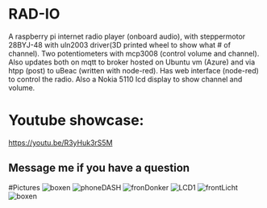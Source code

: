 # RAD-IO
A raspberry pi internet radio player (onboard audio), with steppermotor 28BYJ-48 with uln2003 driver(3D printed wheel to show what # of channel). Two potentiometers with mcp3008 (control volume and channel). Also updates both on mqtt to broker hosted on Ubuntu vm (Azure) and via htpp (post) to uBeac (written with node-red). Has web interface (node-red) to control the radio. Also a Nokia 5110 lcd display to show channel and volume.
# Youtube showcase:
https://youtu.be/R3yHuk3rS5M
## Message me if you have a question
#Pictures
![boxen](https://user-images.githubusercontent.com/71632987/118382252-b0091e00-b5f3-11eb-9163-5e8071c1e16c.jpg)
![phoneDASH](https://user-images.githubusercontent.com/71632987/118382253-b13a4b00-b5f3-11eb-9151-4791306328c4.jpg)
![fronDonker](https://user-images.githubusercontent.com/71632987/118382254-b26b7800-b5f3-11eb-8c2e-8f9d5d78c208.jpg)
![LCD1](https://user-images.githubusercontent.com/71632987/118382256-b3040e80-b5f3-11eb-85f4-21cca86f222a.jpg)
![frontLicht](https://user-images.githubusercontent.com/71632987/118382257-b4353b80-b5f3-11eb-9eef-fb6f248f5bd5.jpg)
![boxen](https://user-images.githubusercontent.com/71632987/118382265-cca55600-b5f3-11eb-85f7-56e396c4bf72.jpg)

